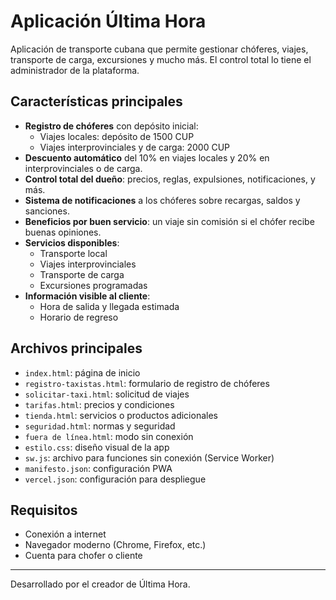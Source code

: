 # Aplicación Última Hora

Aplicación de transporte cubana que permite gestionar chóferes, viajes, transporte de carga, excursiones y mucho más. El control total lo tiene el administrador de la plataforma.

## Características principales

- **Registro de chóferes** con depósito inicial:
  - Viajes locales: depósito de 1500 CUP
  - Viajes interprovinciales y de carga: 2000 CUP
- **Descuento automático** del 10% en viajes locales y 20% en interprovinciales o de carga.
- **Control total del dueño**: precios, reglas, expulsiones, notificaciones, y más.
- **Sistema de notificaciones** a los chóferes sobre recargas, saldos y sanciones.
- **Beneficios por buen servicio**: un viaje sin comisión si el chófer recibe buenas opiniones.
- **Servicios disponibles**:
  - Transporte local
  - Viajes interprovinciales
  - Transporte de carga
  - Excursiones programadas
- **Información visible al cliente**:
  - Hora de salida y llegada estimada
  - Horario de regreso

## Archivos principales

- `index.html`: página de inicio
- `registro-taxistas.html`: formulario de registro de chóferes
- `solicitar-taxi.html`: solicitud de viajes
- `tarifas.html`: precios y condiciones
- `tienda.html`: servicios o productos adicionales
- `seguridad.html`: normas y seguridad
- `fuera de línea.html`: modo sin conexión
- `estilo.css`: diseño visual de la app
- `sw.js`: archivo para funciones sin conexión (Service Worker)
- `manifesto.json`: configuración PWA
- `vercel.json`: configuración para despliegue

## Requisitos

- Conexión a internet
- Navegador moderno (Chrome, Firefox, etc.)
- Cuenta para chofer o cliente

---

Desarrollado por el creador de Última Hora.
